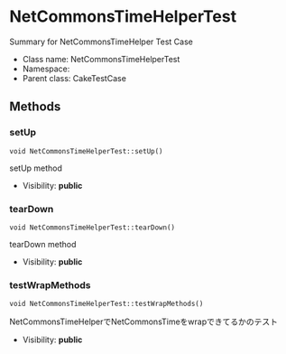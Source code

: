 NetCommonsTimeHelperTest
===============

Summary for NetCommonsTimeHelper Test Case




* Class name: NetCommonsTimeHelperTest
* Namespace: 
* Parent class: CakeTestCase







Methods
-------


### setUp

    void NetCommonsTimeHelperTest::setUp()

setUp method



* Visibility: **public**




### tearDown

    void NetCommonsTimeHelperTest::tearDown()

tearDown method



* Visibility: **public**




### testWrapMethods

    void NetCommonsTimeHelperTest::testWrapMethods()

NetCommonsTimeHelperでNetCommonsTimeをwrapできてるかのテスト



* Visibility: **public**



